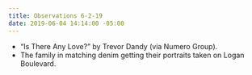 ```yaml
---
title: Observations 6-2-19
date: 2019-06-04 14:14:00 -05:00
---
```


- “Is There Any Love?” by Trevor Dandy (via Numero Group).
- The family in matching denim getting their portraits taken on Logan Boulevard.